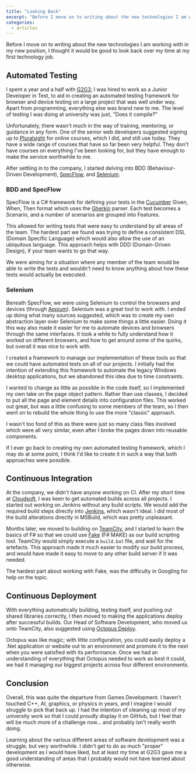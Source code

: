 ```yaml
---
title: "Looking Back"
excerpt: "Before I move on to writing about the new technologies I am working with in my new position, I thought it would be good to look back over my time at my first technology job."
categories:
  - articles
---
```


Before I move on to writing about the new technologies I am working with in my new position,
I thought it would be good to look back over my time at my first technology job.

## Automated Testing

I spent a year and a half with [G2G3][1]; I was hired to work as a Junior Developer in Test,
to aid in creating an automated testing framework for browser and device testing
on a large project that was well under way. Apart from programming, everything else was
brand new to me. The level of testing I was doing at university was just, "Does it compile?"

Unfortunately, there wasn't much in the way of training, mentoring, or guidance in any form.
One of the senior web developers suggested signing up to [Pluralsight][2] for online courses,
which I did, and still use today. They have a wide range of courses that have so far been very helpful.
They don't have courses on everything I've been looking for, but they have enough to make the service worthwhile to me.

After settling in to the company, I started delving into BDD (Behaviour-Driven Development),
[SpecFlow][3], and [Selenium][4].

### BDD and SpecFlow

SpecFlow is a C# framework for defining your tests in the [Cucumber][5] Given, When, Then format which uses the [Gherkin][6] parser.
Each test becomes a Scenario, and a number of scenarios are grouped into Features.

This allowed for writing tests that were easy to understand by all areas of the team. The hardest part we found
was trying to define a consistent DSL (Domain Specific Language) which would also allow the use of an ubiquitous language.
This approach helps with DDD (Domain-Driven Design), if your team wants to go that way.

We were aiming for a situation where any member of the team would be able to write the tests and wouldn't need to know
anything about how these tests would actually be executed.

### Selenium

Beneath SpecFlow, we were using Selenium to control the browsers and devices (through [Appium][7]).
Selenium was a great tool to work with. I ended up doing what many sources suggested, which was to
create my own abstraction layer over Selenium to make some things a little easier.
Doing it this way also made it easier for me to automate devices and browsers through the same interfaces.
It took a while to fully understand how it worked on different browsers, and how to get around some of
the quirks, but overall it was nice to work with.

I created a framework to manage our implementation of these tools so that we could have automated tests
on all of our projects. I initially had the intention of extending this framework to automate the legacy
Windows desktop applications, but we abandoned this idea due to time constraints.

I wanted to change as little as possible in the code itself, so I implemented my own take on the
page object pattern. Rather than use classes, I decided to put all the page and element details into
configuration files. This worked out great, but was a little confusing to some members of the team,
so I then went on to rebuild the whole thing to use the more "classic" approach.

I wasn't too fond of this as there were just so many class files involved which were all very similar,
even after I broke the pages down into reusable components.

If I ever go back to creating my own automated testing framework, which I may do at some point,
I think I'd like to create it in such a way that both approaches were possible.

## Continuous Integration

At the company, we didn't have anyone working on CI. After my short time at [Cloudsoft][8],
I was keen to get automated builds across all projects. I started out working on Jenkins
without any build scripts. We would add the required build steps directly into [Jenkins][9],
which wasn't ideal. I did most of the build alterations directly in MSBuild, which was pretty unpleasant.

Months later, we moved to building on [TeamCity][10], and I started to learn the basics of F# so that
we could use [Fake][11] (F# MAKE) as our build scripting tool. TeamCity would simply execute a `build.bat`
file, and wait for the artefacts. This approach made it much easier to modify our build process,
and would have made it easy to move to any other build server if it was needed.

The hardest part about working with Fake, was the difficulty in Googling for help on the topic.

## Continuous Deployment

With everything automatically building, testing itself, and pushing out shared libraries correctly,
I then moved to making the applications deploy after successful builds. Our Head of Software Development,
who moved us onto TeamCity, also suggested using [Octopus Deploy][12].

Octopus was like magic; with little configuration, you could easily deploy a .Net application or website
out to an environment and promote it to the next when you were satisfied with its performance.
Once we had an understanding of everything that Octopus needed to work as best it could,
we had it managing our biggest projects across four different environments.

## Conclusion

Overall, this was quite the departure from Games Development. I haven't touched C++, AI, graphics, or physics
in years, and I imagine I would struggle to pick that back up. I had the intention of cleaning up most of
my university work so that I could *proudly* display it on GitHub, but I feel that will be much more of a
challenge now... and probably isn't really worth doing.

Learning about the various different areas of software development was a struggle, but very worthwhile.
I didn't get to do as much "proper" development as I would have liked, but at least my time at G2G3 gave
me a good understanding of areas that I probably would not have learned about otherwise.

<!-- References -->
[1]:  http://g2g3.com/ "G2G3"
[2]:  https://www.pluralsight.com/ "Pluralsight"
[3]:  http://www.specflow.org/ "SpecFlow"
[4]:  http://docs.seleniumhq.org/ "Selenium"
[5]:  https://cucumber.io/ "Cucumber"
[6]:  https://github.com/cucumber/gherkin "Gherkin"
[7]:  http://appium.io/ "Appium"
[8]:  http://www.cloudsoft.io/ "Cloudsoft"
[9]:  https://jenkins.io/ "Jenkins"
[10]: https://www.jetbrains.com/teamcity/ "TeamCity"
[11]: http://fsharp.github.io/FAKE/ "Fake"
[12]: https://octopus.com/ "Octopus Deploy"
